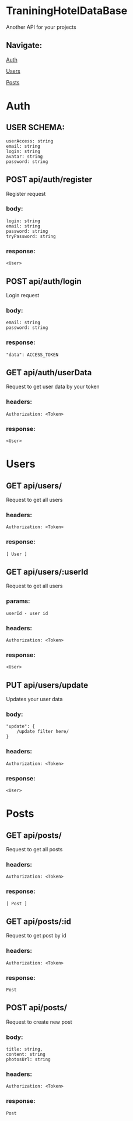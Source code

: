 # TraniningHotelDataBase

Another API for your projects


## Navigate:

[Auth](#Auth)

[Users](#Users)

[Posts](#Posts)

# Auth

## USER SCHEMA:

    userAccess: string
    email: string
    login: string
    avatar: string
    password: string


## POST api/auth/register
Register request

### body: 
    login: string
    email: string
    password: string
    tryPassword: string

### response:
    <User>

## POST api/auth/login
Login request

### body: 
    email: string
    password: string

### response:
    "data": ACCESS_TOKEN


## GET api/auth/userData
Request to get user data by your token

### headers:
    Authorization: <Token>

### response:
    <User>

    
# Users

## GET api/users/
Request to get all users

### headers:
    Authorization: <Token>

### response:
    [ User ]


## GET api/users/:userId
Request to get all users

### params:
    userId - user id

### headers:
    Authorization: <Token>

### response:
    <User>


## PUT api/users/update
Updates your user data

### body:
    "update": {
        /update filter here/
    }

### headers:
    Authorization: <Token>

### response:
    <User>

# Posts

## GET api/posts/
Request to get all posts

### headers:
    Authorization: <Token>

### response:
    [ Post ]

## GET api/posts/:id
Request to get post by id

### headers:
    Authorization: <Token>

### response:
    Post

## POST api/posts/
Request to create new post

### body:
    title: string,
    content: string
    photosUrl: string

### headers:
    Authorization: <Token>

### response:
    Post